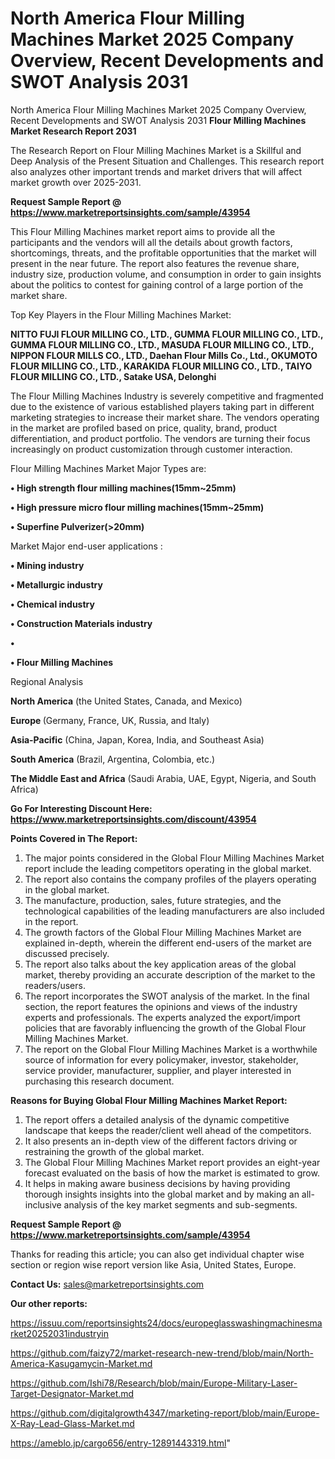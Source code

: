# North America Flour Milling Machines Market 2025 Company Overview, Recent Developments and SWOT Analysis 2031
North America Flour Milling Machines Market 2025 Company Overview, Recent Developments and SWOT Analysis 2031
<strong>Flour Milling Machines Market Research Report 2031</strong>

The Research Report on Flour Milling Machines Market is a Skillful and Deep Analysis of the Present Situation and Challenges. This research report also analyzes other important trends and market drivers that will affect market growth over 2025-2031.

<strong>Request Sample Report @ <a href=https://www.marketreportsinsights.com/sample/43954>https://www.marketreportsinsights.com/sample/43954</a></strong>

This Flour Milling Machines market report aims to provide all the participants and the vendors will all the details about growth factors, shortcomings, threats, and the profitable opportunities that the market will present in the near future. The report also features the revenue share, industry size, production volume, and consumption in order to gain insights about the politics to contest for gaining control of a large portion of the market share.

Top Key Players in the Flour Milling Machines Market:

<strong>NITTO FUJI FLOUR MILLING CO., LTD., GUMMA FLOUR MILLING CO., LTD., GUMMA FLOUR MILLING CO., LTD., MASUDA FLOUR MILLING CO., LTD., NIPPON FLOUR MILLS CO., LTD., Daehan Flour Mills Co., Ltd., OKUMOTO FLOUR MILLING CO., LTD., KARAKIDA FLOUR MILLING CO., LTD., TAIYO FLOUR MILLING CO., LTD., Satake USA, Delonghi</strong>

The Flour Milling Machines Industry is severely competitive and fragmented due to the existence of various established players taking part in different marketing strategies to increase their market share. The vendors operating in the market are profiled based on price, quality, brand, product differentiation, and product portfolio. The vendors are turning their focus increasingly on product customization through customer interaction.

Flour Milling Machines Market Major Types are:

<strong>•  High strength flour milling machines(15mm~25mm)

•  High pressure micro flour milling machines(15mm~25mm)

•  Superfine Pulverizer(>20mm)</strong>

Market Major end-user applications :

<strong>•  Mining industry

•  Metallurgic industry

•  Chemical industry

•  Construction Materials industry

•  

•  Flour Milling Machines</strong>

Regional Analysis

</u><strong><b>North America</b></strong> (the United States, Canada, and Mexico)

<strong><b>Europe </b></strong>(Germany, France, UK, Russia, and Italy)

<strong><b>Asia-Pacific</b></strong> (China, Japan, Korea, India, and Southeast Asia)

<strong><b>South America</b></strong> (Brazil, Argentina, Colombia, etc.)

<strong><b>The Middle East and Africa</b></strong> (Saudi Arabia, UAE, Egypt, Nigeria, and South Africa)

<strong>Go For Interesting Discount Here: <a href=https://www.marketreportsinsights.com/discount/43954>https://www.marketreportsinsights.com/discount/43954</a></strong>

<strong>Points Covered in The Report:</strong>
<ol>
  <li>The major points considered in the Global Flour Milling Machines Market report include the leading competitors operating in the global market.</li>
  <li>The report also contains the company profiles of the players operating in the global market.</li>
  <li>The manufacture, production, sales, future strategies, and the technological capabilities of the leading manufacturers are also included in the report.</li>
  <li>The growth factors of the Global Flour Milling Machines Market are explained in-depth, wherein the different end-users of the market are discussed precisely.</li>
  <li>The report also talks about the key application areas of the global market, thereby providing an accurate description of the market to the readers/users.</li>
  <li>The report incorporates the SWOT analysis of the market. In the final section, the report features the opinions and views of the industry experts and professionals. The experts analyzed the export/import policies that are favorably influencing the growth of the Global Flour Milling Machines Market.</li>
  <li>The report on the Global Flour Milling Machines Market is a worthwhile source of information for every policymaker, investor, stakeholder, service provider, manufacturer, supplier, and player interested in purchasing this research document.</li>
</ol>
<strong>Reasons for Buying Global Flour Milling Machines Market Report:</strong>

<ol>
  <li>The report offers a detailed analysis of the dynamic competitive landscape that keeps the reader/client well ahead of the competitors.</li>
  <li>It also presents an in-depth view of the different factors driving or restraining the growth of the global market.</li>
  <li>The Global Flour Milling Machines Market report provides an eight-year forecast evaluated on the basis of how the market is estimated to grow.</li>
  <li>It helps in making aware business decisions by having providing thorough insights insights into the global market and by making an all-inclusive analysis of the key market segments and sub-segments.</li>
</ol>
<strong>Request Sample Report @ <a href=https://www.marketreportsinsights.com/sample/43954>https://www.marketreportsinsights.com/sample/43954</a></strong>


Thanks for reading this article; you can also get individual chapter wise section or region wise report version like Asia, United States, Europe.

<strong>Contact Us:</strong>
sales@marketreportsinsights.com

<strong>Our other reports:</strong>

<a href=https://issuu.com/reportsinsights24/docs/europeglasswashingmachinesmarket20252031industryin>https://issuu.com/reportsinsights24/docs/europeglasswashingmachinesmarket20252031industryin</a>

<a href=https://github.com/faizy72/market-research-new-trend/blob/main/North-America-Kasugamycin-Market.md>https://github.com/faizy72/market-research-new-trend/blob/main/North-America-Kasugamycin-Market.md</a>

<a href=https://github.com/Ishi78/Research/blob/main/Europe-Military-Laser-Target-Designator-Market.md>https://github.com/Ishi78/Research/blob/main/Europe-Military-Laser-Target-Designator-Market.md</a>

<a href=https://github.com/digitalgrowth4347/marketing-report/blob/main/Europe-X-Ray-Lead-Glass-Market.md>https://github.com/digitalgrowth4347/marketing-report/blob/main/Europe-X-Ray-Lead-Glass-Market.md</a>

<a href=https://ameblo.jp/cargo656/entry-12891443319.html>https://ameblo.jp/cargo656/entry-12891443319.html</a>"

